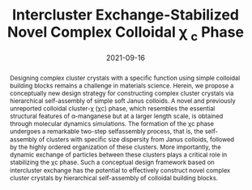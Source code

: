 ---
title: Intercluster Exchange-Stabilized Novel Complex Colloidal χ <sub>c</sub> Phase
authors:
- Yu-Wei Sun
- Zi-Qin Chen
- 朱有亮
- Zhan-Wei Li
- Zhong-Yuan Lu
- Zhao-Yan Sun
date: '2021-09-16'
doi: 10.1021/acs.jpclett.1c01916
publish_types: ['期刊文章']
publication: The Journal of Physical Chemistry Letters
publication_short: J. Phys. Chem. Lett.
abstract: Designing complex cluster crystals with a speciﬁc function  using simple colloidal building blocks remains a challenge in materials  science. Herein, we propose a conceptually new design strategy for  constructing complex cluster crystals via hierarchical self-assembly of  simple soft Janus colloids. A novel and previously unreported colloidal  cluster-χ (χc) phase, which resembles the essential structural features  of α-manganese but at a larger length scale, is obtained through  molecular dynamics simulations. The formation of the χc phase undergoes a  remarkable two-step selfassembly process, that is, the self-assembly of  clusters with speciﬁc size dispersity from Janus colloids, followed by  the highly ordered organization of these clusters. More importantly, the  dynamic exchange of particles between these clusters plays a critical  role in stabilizing the χc phase. Such a conceptual design framework  based on intercluster exchange has the potential to eﬀectively construct  novel complex cluster crystals by hierarchical self-assembly of  colloidal building blocks.
url_pdf: https://pubs.acs.org/doi/10.1021/acs.jpclett.1c01916
---